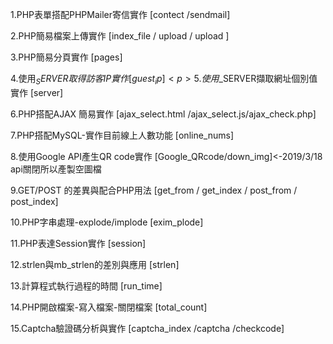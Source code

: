   1.PHP表單搭配PHPMailer寄信實作 [contect /sendmail] <p>
  2.PHP簡易檔案上傳實作 [index_file / upload / upload ]<p>
  3.PHP簡易分頁實作 [pages]<p>
  4.使用$_SERVER取得訪客IP實作 [guest_ip]<p>
  5.使用$_SERVER擷取網址個別值實作 [server]<p>
  6.PHP搭配AJAX 簡易實作 [ajax_select.html /ajax_select.js/ajax_check.php]<p>
  7.PHP搭配MySQL-實作目前線上人數功能 [online_nums]<p>
  8.使用Google API產生QR code實作 [Google_QRcode/down_img]<-2019/3/18 api關閉所以產製空圖檔 <p>
  9.GET/POST 的差異與配合PHP用法 [get_from / get_index / post_from / post_index]<p>
 10.PHP字串處理-explode/implode [exim_plode]<p>
 11.PHP表達Session實作 [session]<p>
 12.strlen與mb_strlen的差別與應用 [strlen]<p>
 13.計算程式執行過程的時間 [run_time]<p>
 14.PHP開啟檔案-寫入檔案-關閉檔案 [total_count]<p>
 15.Captcha驗證碼分析與實作 [captcha_index /captcha /checkcode]<p>


